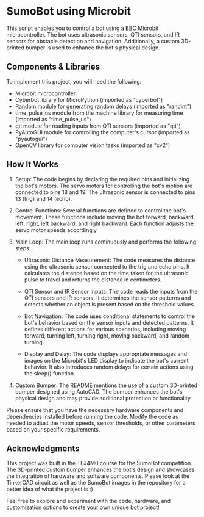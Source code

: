 # SumoBot using Microbit

This script enables you to control a bot using a BBC Microbit microcontroller. The bot uses ultrasonic sensors, QTI sensors, and IR sensors for obstacle detection and navigation. Additionally, a custom 3D-printed bumper is used to enhance the bot's physical design.

## Components & Libraries

To implement this project, you will need the following:

- Microbit microcontroller
- Cyberbot library for MicroPython (imported as "cyberbot")
- Random module for generating random delays (imported as "randint")
- time_pulse_us module from the machine library for measuring time (imported as "time_pulse_us")
- qti module for reading inputs from QTI sensors (imported as "qti")
- PyAutoGUI module for controlling the computer's cursor (imported as "pyautogui")
- OpenCV library for computer vision tasks (imported as "cv2")

## How It Works

1. Setup: The code begins by declaring the required pins and initializing the bot's motors. The servo motors for controlling the bot's motion are connected to pins 18 and 19. The ultrasonic sensor is connected to pins 13 (trig) and 14 (echo).

2. Control Functions: Several functions are defined to control the bot's movement. These functions include moving the bot forward, backward, left, right, left backward, and right backward. Each function adjusts the servo motor speeds accordingly.

3. Main Loop: The main loop runs continuously and performs the following steps:

   - Ultrasonic Distance Measurement: The code measures the distance using the ultrasonic sensor connected to the trig and echo pins. It calculates the distance based on the time taken for the ultrasonic pulse to travel and returns the distance in centimeters.

   - QTI Sensor and IR Sensor Inputs: The code reads the inputs from the QTI sensors and IR sensors. It determines the sensor patterns and detects whether an object is present based on the threshold values.

   - Bot Navigation: The code uses conditional statements to control the bot's behavior based on the sensor inputs and detected patterns. It defines different actions for various scenarios, including moving forward, turning left, turning right, moving backward, and random turning.

   - Display and Delay: The code displays appropriate messages and images on the Microbit's LED display to indicate the bot's current behavior. It also introduces random delays for certain actions using the sleep() function.

4. Custom Bumper: The README mentions the use of a custom 3D-printed bumper designed using AutoCAD. The bumper enhances the bot's physical design and may provide additional protection or functionality.

Please ensure that you have the necessary hardware components and dependencies installed before running the code. Modify the code as needed to adjust the motor speeds, sensor thresholds, or other parameters based on your specific requirements.

## Acknowledgments

This project was built in the TEJ4M0 course for the SumoBot competition. The 3D-printed custom bumper enhances the bot's design and showcases the integration of hardware and software components. Please look at the TinkerCAD circuit as well as the SumoBot images in the repository for a better idea of what the project is :)

Feel free to explore and experiment with the code, hardware, and customization options to create your own unique bot project!

